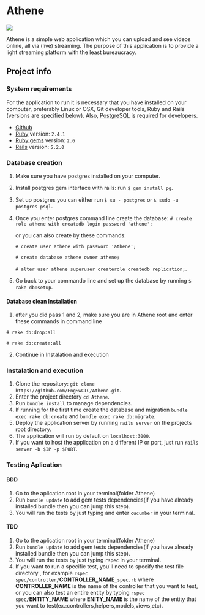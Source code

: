 # Athene
<a href="https://zenhub.com"><img src="https://raw.githubusercontent.com/ZenHubIO/support/master/zenhub-badge.png"></a>

Athene is a simple web application which you can upload and see videos online, all via (live) streaming.
The purpose of this application is to provide a light streaming platform with the least bureaucracy.

## Project info

### System requirements

For the application to run it is necessary that you have installed on your computer,
preferably Linux or OSX, Git developer tools, Ruby and Rails (versions are specified below).
Also, [PostgreSQL](https://www.postgresql.org/download/) is required for developers.

- [Github](https://git-scm.com/)
- [Ruby](https://www.ruby-lang.org/en/documentation/installation/) version: ```2.4.1```
- [Ruby gems](https://rubygems.org/pages/download) version: ```2.6```
- [Rails](http://installrails.com/) version: ```5.2.0```

### Database creation

1. Make sure you have postgres installed on your computer.
2. Install postgres gem interface with rails: run ```$ gem install pg```.
3. Set up postgres you can either run ```$ su - postgres``` or ```$ sudo -u postgres psql```.
4. Once you enter postgres command line create the database: 
```# create role athene with createdb login password 'athene';```

   or you can also create by these commands:

   ```# create user athene with password 'athene';```

   ```# create database athene owner athene;```

   ```# alter user athene superuser createrole createdb replication;```.

5. Go back to your commando line and set up the database by running ```$ rake db:setup```.

#### Database clean Installation

1. after you did pass 1 and 2, make sure you are in Athene root and enter these commands in command line

```# rake db:drop:all ```

```# rake db:create:all ```

2. Continue in Instalation and execution


### Instalation and execution

1. Clone the repository: ```git clone https://github.com/EngSwCIC/Athene.git```.
2. Enter the project directory ```cd Athene```.
3. Run ```bundle install``` to manage dependencies.
4. If running for the first time create the database and migration
   ```bundle exec rake db:create``` and ```bundle exec rake db:migrate```.
5. Deploy the application server by running ```rails server``` on the projects root directory.
6. The application will run by default on ```localhost:3000```.
7. If you want to host the application on a different IP or port, just run ```rails server -b $IP -p $PORT```.

### Testing Aplication
#### BDD
1. Go to the aplication root in your terminal(folder Athene)
2. Run ```bundle update``` to add gem tests dependencies(if you have already installed bundle then you can jump this step).
3. You will run the tests by just typing and enter ```cucumber``` in your terminal.
#### TDD
1. Go to the aplication root in your terminal(folder Athene)
2. Run ```bundle update``` to add gem tests dependencies(if you have already installed bundle then you can jump this step).
3. You will run the tests by just typing ```rspec``` in your terminal.
4. If you want to run a specific test, you'll need to specify the test file directory , for example ```rspec spec/controller/```<b>CONTROLLER_NAME</b>```_spec.rb``` where <b>CONTROLLER_NAME</b> is the name of the controller that you want to test, or you can also test an entire entity by typing ```rspec spec/```<b>ENTITY_NAME</b> where <b>ENITY_NAME</b> is the name of the entity that you want to test(ex.:controllers,helpers,models,views,etc).
